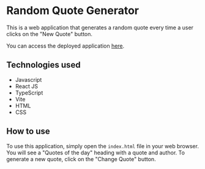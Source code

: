 # Random Quote Generator

This is a web application that generates a random quote every time a user clicks on the "New Quote" button.

You can access the deployed application [here](https://random-quotes-generator-v1.netlify.app/).

## Technologies used

- Javascript
- React JS
- TypeScript
- Vite
- HTML
- CSS

## How to use

To use this application, simply open the `index.html` file in your web browser. You will see a "Quotes of the day" heading with a quote and author. To generate a new quote, click on the "Change Quote" button.
